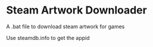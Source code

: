 # Steam Artwork Downloader
A .bat file to download steam artwork for games

Use steamdb.info to get the appid
